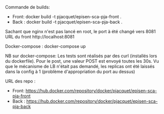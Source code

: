 Commande de builds:
- Front: docker build -t pjacquet/episen-sca-pja-front .
- Back : docker build -t pjacquet/episen-sca-pja-back .

Sachant que nginx n'est pas lancé en root, le port à été changé vers 8081
URL du front http://localhost:8081

Docker-compose :
docker-compose up

NB sur docker-compose:
Les tests sont réalisés par des curl (installés lors du dockerfile). Pour le post, une valeur POST est envoyé toutes les 30s.
Vu que le mécanisme de LB n'était pas demandé, les replicas ont été laissés dans la config à 1 (problème d'appropriation du port au dessus)

URL des repo :
- Front: https://hub.docker.com/repository/docker/pjacquet/episen-sca-pja-front
- Back : https://hub.docker.com/repository/docker/pjacquet/episen-sca-pja-back
